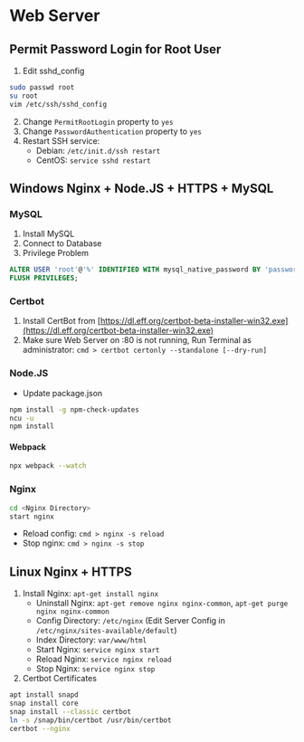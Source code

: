 # Web Server

## Permit Password Login for Root User

1. Edit sshd_config

```bash
sudo passwd root
su root
vim /etc/ssh/sshd_config
```

2. Change `PermitRootLogin` property to `yes`
3. Change `PasswordAuthentication` property to `yes`
4. Restart SSH service:
    - Debian: `/etc/init.d/ssh restart`
    - CentOS: `service sshd restart`

## Windows Nginx + Node.JS + HTTPS + MySQL

### MySQL

1. Install MySQL
2. Connect to Database
3. Privilege Problem

```sql
ALTER USER 'root'@'%' IDENTIFIED WITH mysql_native_password BY 'password';
FLUSH PRIVILEGES;
```

### Certbot

1. Install CertBot from [https://dl.eff.org/certbot-beta-installer-win32.exe](https://dl.eff.org/certbot-beta-installer-win32.exe)
2. Make sure Web Server on :80 is not running, Run Terminal as administrator: `cmd > certbot certonly --standalone [--dry-run]`

### Node.JS

- Update package.json

```bash
npm install -g npm-check-updates
ncu -u
npm install
```

#### Webpack

```bash
npx webpack --watch
```

### Nginx

```bash
cd <Nginx Directory>
start nginx
```

- Reload config: `cmd > nginx -s reload`
- Stop nginx: `cmd > nginx -s stop`

## Linux Nginx + HTTPS

1. Install Nginx: `apt-get install nginx`
    - Uninstall Nginx: `apt-get remove nginx nginx-common`, `apt-get purge nginx nginx-common`
    - Config Directory: `/etc/nginx` (Edit Server Config in `/etc/nginx/sites-available/default`)
    - Index Directory: `var/www/html`
    - Start Nginx: `service nginx start`
    - Reload Nginx: `service nginx reload`
    - Stop Nginx: `service nginx stop`
2. Certbot Certificates

```bash
apt install snapd
snap install core
snap install --classic certbot
ln -s /snap/bin/certbot /usr/bin/certbot
certbot --nginx
```
